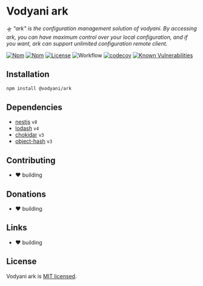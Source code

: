 # Vodyani ark

*🛸  "ark" is the configuration management solution of vodyani. By accessing ark, you can have maximum control over your local configuration, and if you want, ark can support unlimited configuration remote client.*

[![Npm](https://img.shields.io/npm/v/@vodyani/ark)](https://www.npmjs.com/package/@vodyani/ark)
[![Npm](https://img.shields.io/npm/dm/@vodyani/ark)](https://www.npmjs.com/package/@vodyani/ark)
[![License](https://img.shields.io/github/license/vodyani/ark)](LICENSE)
![Workflow](https://github.com/vodyani/ark/actions/workflows/release.yml/badge.svg)
[![codecov](https://codecov.io/gh/vodyani/ark/branch/master/graph/badge.svg?token=3L3398C2KW)](https://codecov.io/gh/vodyani/ark)
[![Known Vulnerabilities](https://snyk.io/test/github/vodyani/ark/badge.svg?targetFile=package.json)](https://snyk.io/test/github/vodyani/ark?targetFile=package.json)

## Installation

```sh
npm install @vodyani/ark
```

## Dependencies

- [nestjs](https://github.com/nestjs) `v8`
- [lodash](https://github.com/lodash/lodash) `v4`
- [chokidar](https://github.com/paulmillr/chokidar) `v3`
- [object-hash](https://github.com/puleos/object-hash) `v3`

## Contributing

- ❤ building

## **Donations**

- ❤ building

## Links

- ❤ building

## License

Vodyani ark is [MIT licensed](LICENSE).

